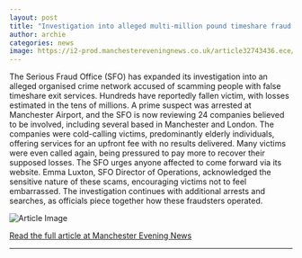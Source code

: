 ```yaml
---
layout: post
title: "Investigation into alleged multi-million pound timeshare fraud with Manchester links gets bigger"
author: archie
categories: news
image: https://i2-prod.manchestereveningnews.co.uk/article32743436.ece/ALTERNATES/s1200/0_140325SFOJPG.jpg
---
```

The Serious Fraud Office (SFO) has expanded its investigation into an alleged organised crime network accused of scamming people with false timeshare exit services. Hundreds have reportedly fallen victim, with losses estimated in the tens of millions. A prime suspect was arrested at Manchester Airport, and the SFO is now reviewing 24 companies believed to be involved, including several based in Manchester and London. The companies were cold-calling victims, predominantly elderly individuals, offering services for an upfront fee with no results delivered. Many victims were even called again, being pressured to pay more to recover their supposed losses. The SFO urges anyone affected to come forward via its website. Emma Luxton, SFO Director of Operations, acknowledged the sensitive nature of these scams, encouraging victims not to feel embarrassed. The investigation continues with additional arrests and searches, as officials piece together how these fraudsters operated.

![Article Image](https://i2-prod.manchestereveningnews.co.uk/article32743436.ece/ALTERNATES/s1200/0_140325SFOJPG.jpg)

[Read the full article at Manchester Evening News](https://www.manchestereveningnews.co.uk/news/greater-manchester-news/investigation-alleged-multi-million-pound-32742648)

---
